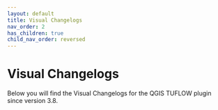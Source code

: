 ```yaml
---
layout: default
title: Visual Changelogs
nav_order: 2
has_children: true
child_nav_order: reversed
---
```



# Visual Changelogs

Below you will find the Visual Changelogs for the QGIS TUFLOW plugin since version 3.8.
